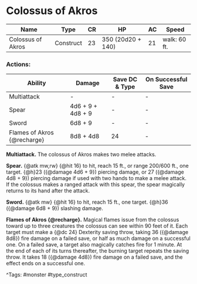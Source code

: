 # Colossus of Akros

| Name | Type | CR | HP | AC | Speed |
|------|------|----|----|----|-------|
| Colossus of Akros | Construct | 23 | 350 (20d20 + 140) | 21 | walk: 60 ft. |

### Actions:

| Ability | Damage | Save DC & Type | On Successful Save |
|---------|--------|----------------|--------------------|
| Multiattack | - | - | - |
| Spear | 4d6 + 9 + 4d8 + 9 | - | - |
| Sword | 6d8 + 9 | - | - |
| Flames of Akros {@recharge} | 8d8 + 4d8 | 24 | - |


**Multiattack.** The colossus of Akros makes two melee attacks.

**Spear.** {@atk mw,rw} {@hit 16} to hit, reach 15 ft., or range 200/600 ft., one target. {@h}23 ({@damage 4d6 + 9}) piercing damage, or 27 ({@damage 4d8 + 9}) piercing damage if used with two hands to make a melee attack. If the colossus makes a ranged attack with this spear, the spear magically returns to its hand after the attack.

**Sword.** {@atk mw} {@hit 16} to hit, reach 15 ft., one target. {@h}36 ({@damage 6d8 + 9}) slashing damage.

**Flames of Akros {@recharge}.** Magical flames issue from the colossus toward up to three creatures the colossus can see within 90 feet of it. Each target must make a {@dc 24} Dexterity saving throw, taking 36 ({@damage 8d8}) fire damage on a failed save, or half as much damage on a successful one. On a failed save, a target also magically catches fire for 1 minute. At the end of each of its turns thereafter, the burning target repeats the saving throw. It takes 18 ({@damage 4d8}) fire damage on a failed save, and the effect ends on a successful one.

^Tags: #monster #type_construct
